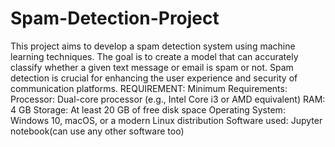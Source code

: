 # Spam-Detection-Project
This project aims to develop a spam detection system using machine learning techniques. The goal is to create a model that can accurately classify whether a given text message or email is spam or not. Spam detection is crucial for enhancing the user experience and security of communication platforms.
REQUIREMENT:
Minimum Requirements:
Processor: Dual-core processor (e.g., Intel Core i3 or AMD equivalent)
RAM: 4 GB
Storage: At least 20 GB of free disk space
Operating System: Windows 10, macOS, or a modern Linux distribution
Software used: Jupyter notebook(can use any other software too)
